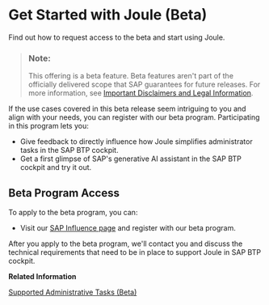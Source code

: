<!-- loiobb708a76767e49fbac8f72ded7fb4a70 -->

# Get Started with Joule \(Beta\)

Find out how to request access to the beta and start using Joule.

> ### Note:  
> This offering is a beta feature. Beta features aren't part of the officially delivered scope that SAP guarantees for future releases. For more information, see [Important Disclaimers and Legal Information](https://help.sap.com/viewer/disclaimer).

If the use cases covered in this beta release seem intriguing to you and align with your needs, you can register with our beta program. Participating in this program lets you:

-   Give feedback to directly influence how Joule simplifies administrator tasks in the SAP BTP cockpit.
-   Get a first glimpse of SAP's generative AI assistant in the SAP BTP cockpit and try it out.



<a name="loiobb708a76767e49fbac8f72ded7fb4a70__section_nt2_zp4_cbc"/>

## Beta Program Access

To apply to the beta program, you can:

-   Visit our [SAP Influence page](https://influence.sap.com/sap/ino/#/campaign/3696) and register with our beta program.

After you apply to the beta program, we'll contact you and discuss the technical requirements that need to be in place to support Joule in SAP BTP cockpit.

**Related Information**  


[Supported Administrative Tasks \(Beta\)](supported-administrative-tasks-beta-88b02d5.md "Learn about the administrative tasks that Joule can perform for you in the SAP BTP cockpit.")

